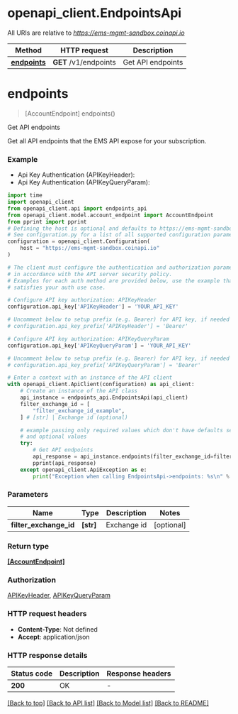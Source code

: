 # openapi_client.EndpointsApi

All URIs are relative to *https://ems-mgmt-sandbox.coinapi.io*

Method | HTTP request | Description
------------- | ------------- | -------------
[**endpoints**](EndpointsApi.md#endpoints) | **GET** /v1/endpoints | Get API endpoints


# **endpoints**
> [AccountEndpoint] endpoints()

Get API endpoints

Get all API endpoints that the EMS API expose for your subscription.

### Example

* Api Key Authentication (APIKeyHeader):
* Api Key Authentication (APIKeyQueryParam):

```python
import time
import openapi_client
from openapi_client.api import endpoints_api
from openapi_client.model.account_endpoint import AccountEndpoint
from pprint import pprint
# Defining the host is optional and defaults to https://ems-mgmt-sandbox.coinapi.io
# See configuration.py for a list of all supported configuration parameters.
configuration = openapi_client.Configuration(
    host = "https://ems-mgmt-sandbox.coinapi.io"
)

# The client must configure the authentication and authorization parameters
# in accordance with the API server security policy.
# Examples for each auth method are provided below, use the example that
# satisfies your auth use case.

# Configure API key authorization: APIKeyHeader
configuration.api_key['APIKeyHeader'] = 'YOUR_API_KEY'

# Uncomment below to setup prefix (e.g. Bearer) for API key, if needed
# configuration.api_key_prefix['APIKeyHeader'] = 'Bearer'

# Configure API key authorization: APIKeyQueryParam
configuration.api_key['APIKeyQueryParam'] = 'YOUR_API_KEY'

# Uncomment below to setup prefix (e.g. Bearer) for API key, if needed
# configuration.api_key_prefix['APIKeyQueryParam'] = 'Bearer'

# Enter a context with an instance of the API client
with openapi_client.ApiClient(configuration) as api_client:
    # Create an instance of the API class
    api_instance = endpoints_api.EndpointsApi(api_client)
    filter_exchange_id = [
        "filter_exchange_id_example",
    ] # [str] | Exchange id (optional)

    # example passing only required values which don't have defaults set
    # and optional values
    try:
        # Get API endpoints
        api_response = api_instance.endpoints(filter_exchange_id=filter_exchange_id)
        pprint(api_response)
    except openapi_client.ApiException as e:
        print("Exception when calling EndpointsApi->endpoints: %s\n" % e)
```


### Parameters

Name | Type | Description  | Notes
------------- | ------------- | ------------- | -------------
 **filter_exchange_id** | **[str]**| Exchange id | [optional]

### Return type

[**[AccountEndpoint]**](AccountEndpoint.md)

### Authorization

[APIKeyHeader](../README.md#APIKeyHeader), [APIKeyQueryParam](../README.md#APIKeyQueryParam)

### HTTP request headers

 - **Content-Type**: Not defined
 - **Accept**: application/json


### HTTP response details

| Status code | Description | Response headers |
|-------------|-------------|------------------|
**200** | OK |  -  |

[[Back to top]](#) [[Back to API list]](../README.md#documentation-for-api-endpoints) [[Back to Model list]](../README.md#documentation-for-models) [[Back to README]](../README.md)

